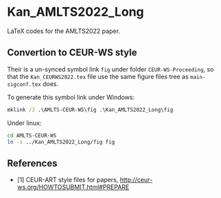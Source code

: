 # Kan_AMLTS2022_Long

LaTeX codes for the AMLTS2022 paper.

## Convertion to CEUR-WS style

Their is a un-synced symbol link `fig` under folder `CEUR-WS-Proceeding`, so that the `Kan_CEURWS2022.tex` file use the same figure files tree as `main-sigconf.tex` does.

To generate this symbol link under Windows:

```bat
mklink /J .\AMLTS-CEUR-WS\fig .\Kan_AMLTS2022_Long\fig
```

Under linux:

```bash
cd AMLTS-CEUR-WS
ln -s ../Kan_AMLTS2022_Long/fig fig
```

## References

- [1] CEUR-ART style files for papers, http://ceur-ws.org/HOWTOSUBMIT.html#PREPARE
